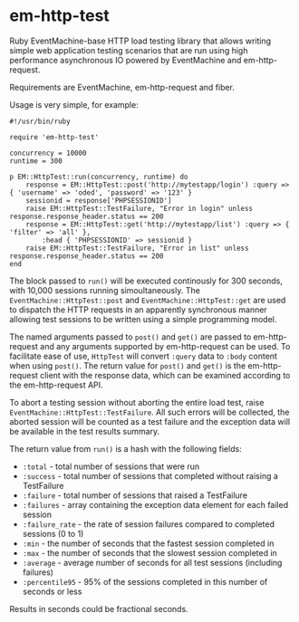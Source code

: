 em-http-test
============

Ruby EventMachine-base HTTP load testing library that allows writing simple web application testing scenarios
that are run using high performance asynchronous IO powered by EventMachine and em-http-request.

Requirements are EventMachine, em-http-request and fiber.

Usage is very simple, for example:

    #!/usr/bin/ruby

    require 'em-http-test'

    concurrency = 10000
    runtime = 300

    p EM::HttpTest::run(concurrency, runtime) do
        response = EM::HttpTest::post('http://mytestapp/login') :query => { 'username' => 'oded', 'password' => '123' }
        sessionid = response['PHPSESSIONID']
        raise EM::HttpTest::TestFailure, "Error in login" unless response.response_header.status == 200
        response = EM::HttpTest::get('http://mytestapp/list') :query => { 'filter' => 'all' },
            :head { 'PHPSESSIONID' => sessionid }
        raise EM::HttpTest::TestFailure, "Error in list" unless response.response_header.status == 200
    end

The block passed to `run()` will be executed continously for 300 seconds, with 10,000 sessions running simoultaneously.
The `EventMachine::HttpTest::post` and `EventMachine::HttpTest::get` are used to dispatch the HTTP requests in an
apparently synchronous manner allowing test sessions to be written using a simple programming model. 

The named arguments passed to `post()` and `get()` are passed to em-http-request and any arguments supported by 
em-http-request can be used. To facilitate ease of use, `HttpTest` will convert `:query` data to `:body` content
when using `post()`. The return value for `post()` and `get()` is the em-http-request client with the response
data, which can be examined according to the em-http-request API.

To abort a testing session without aborting the entire load test, raise `EventMachine::HttpTest::TestFailure`. All such
errors will be collected, the aborted session will be counted as a test failure and the exception data will be available
in the test results summary.

The return value from `run()` is a hash with the following fields:

* `:total`       - total number of sessions that were run
* `:success`      - total number of sessions that completed without raising a TestFailure
* `:failure`      - total number of sessions that raised a TestFailure
* `:failures`     - array containing the exception data element for each failed session
* `:failure_rate` - the rate of session failures compared to completed sessions (0 to 1)
* `:min`          - the number of seconds that the fastest session completed in
* `:max`          - the number of seconds that the slowest session completed in
* `:average`      - average number of seconds for all test sessions (including failures)
* `:percentile95` - 95% of the sessions completed in this number of seconds or less

Results in seconds could be fractional seconds.
